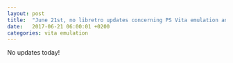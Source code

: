 ```yaml
---
layout: post
title:  "June 21st, no libretro updates concerning PS Vita emulation and emulators"
date:   2017-06-21 06:00:01 +0200
categories: vita emulation
---
```


No updates today!
